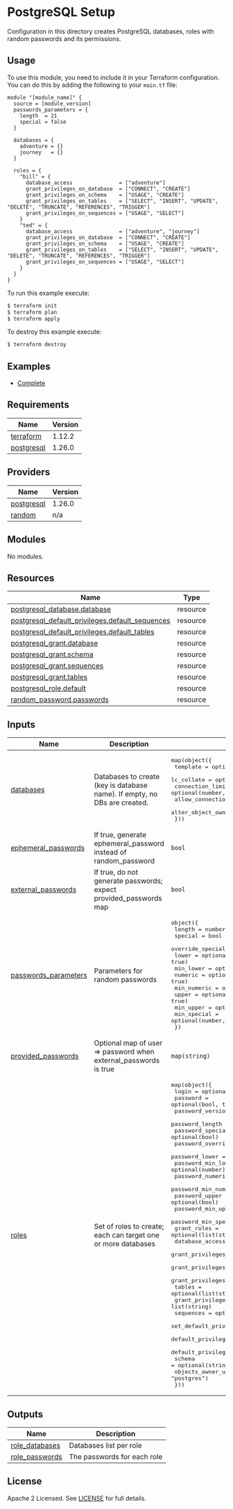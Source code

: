 # PostgreSQL Setup

Configuration in this directory creates PostgreSQL databases, roles with random passwords and its permissions.

## Usage
To use this module, you need to include it in your Terraform configuration. You can do this by adding the following to your `main.tf` file:

```hcl
module "[module_name]" {
  source = [module_version]
  passwords_parameters = {
    length  = 21
    special = false
  }

  databases = {
    adventure = {}
    journey   = {}
  }

  roles = {
    "bill" = {
      database_access               = ["adventure"]
      grant_privileges_on_database  = ["CONNECT", "CREATE"]
      grant_privileges_on_schema    = ["USAGE", "CREATE"]
      grant_privileges_on_tables    = ["SELECT", "INSERT", "UPDATE", "DELETE", "TRUNCATE", "REFERENCES", "TRIGGER"]
      grant_privileges_on_sequences = ["USAGE", "SELECT"]
    }
    "ted" = {
      database_access               = ["adventure", "journey"]
      grant_privileges_on_database  = ["CONNECT", "CREATE"]
      grant_privileges_on_schema    = ["USAGE", "CREATE"]
      grant_privileges_on_tables    = ["SELECT", "INSERT", "UPDATE", "DELETE", "TRUNCATE", "REFERENCES", "TRIGGER"]
      grant_privileges_on_sequences = ["USAGE", "SELECT"]
    }
  }
}
```

To run this example execute:

```bash
$ terraform init
$ terraform plan
$ terraform apply
```

To destroy this example execute:

```bash
$ terraform destroy
```

## Examples

- [Complete](https://github.com/anatomiq/terraform-postgres-setup/tree/main/examples/aws)

<!-- BEGIN_TF_DOCS -->
## Requirements

| Name | Version |
|------|---------|
| <a name="requirement_terraform"></a> [terraform](#requirement\_terraform) | 1.12.2 |
| <a name="requirement_postgresql"></a> [postgresql](#requirement\_postgresql) | 1.26.0 |

## Providers

| Name | Version |
|------|---------|
| <a name="provider_postgresql"></a> [postgresql](#provider\_postgresql) | 1.26.0 |
| <a name="provider_random"></a> [random](#provider\_random) | n/a |

## Modules

No modules.

## Resources

| Name | Type |
|------|------|
| [postgresql_database.database](https://registry.terraform.io/providers/cyrilgdn/postgresql/1.26.0/docs/resources/database) | resource |
| [postgresql_default_privileges.default_sequences](https://registry.terraform.io/providers/cyrilgdn/postgresql/1.26.0/docs/resources/default_privileges) | resource |
| [postgresql_default_privileges.default_tables](https://registry.terraform.io/providers/cyrilgdn/postgresql/1.26.0/docs/resources/default_privileges) | resource |
| [postgresql_grant.database](https://registry.terraform.io/providers/cyrilgdn/postgresql/1.26.0/docs/resources/grant) | resource |
| [postgresql_grant.schema](https://registry.terraform.io/providers/cyrilgdn/postgresql/1.26.0/docs/resources/grant) | resource |
| [postgresql_grant.sequences](https://registry.terraform.io/providers/cyrilgdn/postgresql/1.26.0/docs/resources/grant) | resource |
| [postgresql_grant.tables](https://registry.terraform.io/providers/cyrilgdn/postgresql/1.26.0/docs/resources/grant) | resource |
| [postgresql_role.default](https://registry.terraform.io/providers/cyrilgdn/postgresql/1.26.0/docs/resources/role) | resource |
| [random_password.passwords](https://registry.terraform.io/providers/hashicorp/random/latest/docs/resources/password) | resource |

## Inputs

| Name | Description | Type | Default | Required |
|------|-------------|------|---------|:--------:|
| <a name="input_databases"></a> [databases](#input\_databases) | Databases to create (key is database name). If empty, no DBs are created. | <pre>map(object({<br/>    template               = optional(string, "template0")<br/>    lc_collate             = optional(string, "en_US.UTF-8")<br/>    connection_limit       = optional(number, -1)<br/>    allow_connections      = optional(bool, true)<br/>    alter_object_ownership = optional(bool, false)<br/>  }))</pre> | `{}` | no |
| <a name="input_ephemeral_passwords"></a> [ephemeral\_passwords](#input\_ephemeral\_passwords) | If true, generate ephemeral\_password instead of random\_password | `bool` | `false` | no |
| <a name="input_external_passwords"></a> [external\_passwords](#input\_external\_passwords) | If true, do not generate passwords; expect provided\_passwords map | `bool` | `false` | no |
| <a name="input_passwords_parameters"></a> [passwords\_parameters](#input\_passwords\_parameters) | Parameters for random passwords | <pre>object({<br/>    length           = number<br/>    special          = bool<br/>    override_special = optional(string)<br/>    lower            = optional(bool, true)<br/>    min_lower        = optional(number, 0)<br/>    numeric          = optional(bool, true)<br/>    min_numeric      = optional(number, 0)<br/>    upper            = optional(bool, true)<br/>    min_upper        = optional(number, 0)<br/>    min_special      = optional(number, 0)<br/>  })</pre> | <pre>{<br/>  "length": 21,<br/>  "lower": true,<br/>  "min_lower": 0,<br/>  "min_numeric": 0,<br/>  "min_special": 0,<br/>  "min_upper": 0,<br/>  "numeric": true,<br/>  "special": true,<br/>  "upper": true<br/>}</pre> | no |
| <a name="input_provided_passwords"></a> [provided\_passwords](#input\_provided\_passwords) | Optional map of user => password when external\_passwords is true | `map(string)` | `{}` | no |
| <a name="input_roles"></a> [roles](#input\_roles) | Set of roles to create; each can target one or more databases | <pre>map(object({<br/>    login                           = optional(bool, true)<br/>    password                        = optional(bool, true)<br/>    password_version                = optional(number, 1)<br/>    password_length                 = optional(number)<br/>    password_special                = optional(bool)<br/>    password_override_special       = optional(string)<br/>    password_lower                  = optional(bool)<br/>    password_min_lower              = optional(number)<br/>    password_numeric                = optional(bool)<br/>    password_min_numeric            = optional(number)<br/>    password_upper                  = optional(bool)<br/>    password_min_upper              = optional(number)<br/>    password_min_special            = optional(number)<br/>    grant_roles                     = optional(list(string), [])<br/>    database_access                 = list(string)<br/>    grant_privileges_on_database    = list(string)<br/>    grant_privileges_on_schema      = list(string)<br/>    grant_privileges_on_tables      = list(string)<br/>    tables                          = optional(list(string), [])<br/>    grant_privileges_on_sequences   = list(string)<br/>    sequences                       = optional(list(string), [])<br/>    set_default_privileges          = optional(bool, false)<br/>    default_privileges_on_tables    = optional(list(string), [])<br/>    default_privileges_on_sequences = optional(list(string), [])<br/>    schema                          = optional(string, "public")<br/>    objects_owner_user              = optional(string, "postgres")<br/>  }))</pre> | n/a | yes |

## Outputs

| Name | Description |
|------|-------------|
| <a name="output_role_databases"></a> [role\_databases](#output\_role\_databases) | Databases list per role |
| <a name="output_role_passwords"></a> [role\_passwords](#output\_role\_passwords) | The passwords for each role |
<!-- END_TF_DOCS -->

## License
Apache 2 Licensed. See [LICENSE](https://github.com/anatomiq/terraform-postgres-setup/blob/main/LICENSE) for full details.
